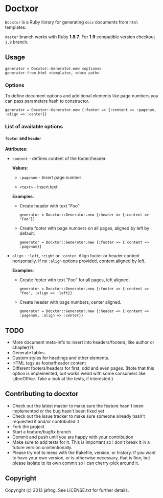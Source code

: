 # Doctxor

`Docxtor` is a Ruby library for generating `docx` documents from `html` templates.

`master` branch works with Ruby **1.8.7**. For **1.9** compatible version checkout `1.9` branch.

## Usage

    generator = Docxtor::Generator.new <options>
    generator.from_html <template>, <docx path>

### Options

To define document options and additional elements like page numbers you can pass parameters hash to constructor.

    generator = Docxtor::Generator.new {:footer => {:content => :pagenum, :align => :center}}

### List of available options

#### `footer` and `header`

**Attributes**:

- `content` - defines content of the footer/header.

  **Values**:

  - `:pagenum` - Insert page number

  - `<text>` - Insert text

  **Examples**:

  * Create header with text "Foo"

        generator = Docxtor::Generator.new {:header => {:content => "Foo"}}

  * Create footer with page numbers on all pages, aligned by left by default.

        generator = Docxtor::Generator.new {:footer => {:content => :pagenum}}


- `align` - `:left`, `:right` or `:center`. Align footer or header content horizontally. If no `:align` options provided, content aligned by left.

  **Examples**:

  * Create footer with text "Foo" for all pages, left aligned.

        generator = Docxtor::Generator.new {:footer => {:content => "Foo", :align => :left}}

  * Create header with page numbers, center aligned.

        generator = Docxtor::Generator.new {:header => {:content => :pagenum, :align => :center}}

## TODO

- More document meta-info to insert into headers/footers, like author or chapter(?).
- Generate tables.
- Custom styles for headings and other elements.
- HTML tags as footer/header content
- Different footers/headers for first, odd and even pages. (Note that this option is implemented, but works weird with some consumers like LibreOffice. Take a look at the tests, if interested.)

## Contributing to docxtor

* Check out the latest master to make sure the feature hasn't been implemented or the bug hasn't been fixed yet
* Check out the issue tracker to make sure someone already hasn't requested it and/or contributed it
* Fork the project
* Start a feature/bugfix branch
* Commit and push until you are happy with your contribution
* Make sure to add tests for it. This is important so I don't break it in a future version unintentionally.
* Please try not to mess with the Rakefile, version, or history. If you want to have your own version, or is otherwise necessary, that is fine, but please isolate to its own commit so I can cherry-pick around it.

## Copyright

Copyright (c) 2013 jafrog. See LICENSE.txt for
further details.
